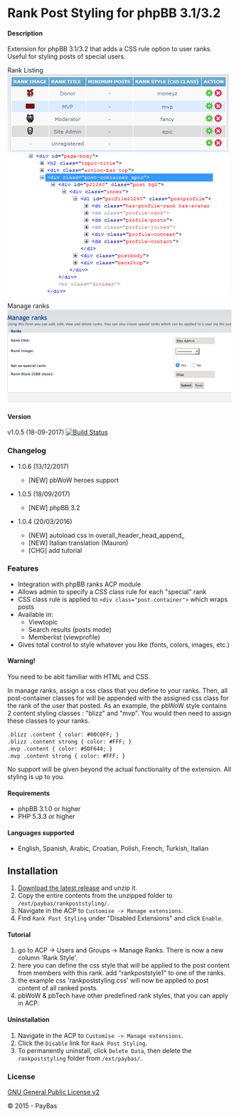 Rank Post Styling for phpBB 3.1/3.2
===================================

#### Description
Extension for phpBB 3.1/3.2 that adds a CSS rule option to user ranks. 
Useful for styling posts of special users.

Rank Listing 
![Screenshot](screenshot.png)

Manage ranks
![Screenshot](ranks.png)

#### Version
v1.0.5 (18-09-2017)
[![Build Status](https://api.travis-ci.org/Sajaki/rankpoststyling.svg)](https://travis-ci.org/Sajaki/RankPostStyling)

### Changelog 
- 1.0.6 (13/12/2017)
  - [NEW] pbWoW heroes support

- 1.0.5 (18/09/2017)
  - [NEW] phpBB 3.2

- 1.0.4 (20/03/2016)
  - [NEW] autoload css in overall_header_head_append_
  - [NEW] Italian translation (Mauron)     
  - [CHG] add tutorial

### Features
- Integration with phpBB ranks ACP module
- Allows admin to specify a CSS class rule for each "special" rank
- CSS class rule is applied to `<div class="post-container">` which wraps posts
- Available in:
  - Viewtopic
  - Search results (posts mode)
  - Memberlist (viewprofile)
- Gives total control to style whatever you like (fonts, colors, images, etc.)  

#### Warning!
You need to be abit familiar with HTML and CSS. 

In manage ranks, assign a css class that you define to your ranks. 
Then, all post-container classes for will be appended with the assigned css class for the rank of the user that posted. 
As an example, the pbWoW style contains 2 content styling classes : "blizz" and "mvp". 
You would then need to assign these classes to your ranks. 
 ```
 .blizz .content { color: #00C0FF; }
 .blizz .content strong { color: #FFF; }
 .mvp .content { color: #5DF644; }
 .mvp .content strong { color: #FFF; }
```

No support will be given beyond the actual functionality of the extension. All styling is up to you.

#### Requirements
- phpBB 3.1.0 or higher
- PHP 5.3.3 or higher

#### Languages supported
- English, Spanish, Arabic, Croatian, Polish, French, Turkish, Italian

## Installation
1. [Download the latest release](http://www.avathar.be/bbdkp/app.php/dl_ext/?cat=2) and unzip it.
2. Copy the entire contents from the unzipped folder to `/ext/paybas/rankpoststyling/`.
3. Navigate in the ACP to `Customise -> Manage extensions`.
4. Find `Rank Post Styling` under "Disabled Extensions" and click `Enable`.

#### Tutorial
1. go to ACP -> Users and Groups -> Manage Ranks. There is now a new column 'Rank Style'. 
2. here you can define the css style that will be applied to the post content from members with this rank. add "rankpoststyle1" to one of the ranks.
3. the example css 'rankpoststyling.css' will now be applied to post content of all ranked posts. 
4. pbWoW & pbTech have other predefined rank styles, that you can apply in ACP. 

#### Uninstallation
1. Navigate in the ACP to `Customise -> Manage extensions`.
2. Click the `Disable` link for `Rank Post Styling`.
3. To permanently uninstall, click `Delete Data`, then delete the `rankpoststyling` folder from `/ext/paybas/`.

### License
[GNU General Public License v2](http://opensource.org/licenses/GPL-2.0)

© 2015 - PayBas
